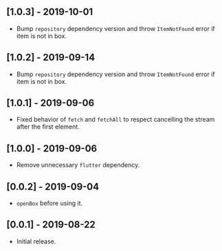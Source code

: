 ## [1.0.3] - 2019-10-01

* Bump `repository` dependency version and throw `ItemNotFound` error if item
  is not in box.

## [1.0.2] - 2019-09-14

* Bump `repository` dependency version and throw `ItemNotFound` error if item
  is not in box.

## [1.0.1] - 2019-09-06

* Fixed behavior of `fetch` and `fetchAll` to respect cancelling the stream
  after the first element.

## [1.0.0] - 2019-09-06

* Remove unnecessary `flutter` dependency.

## [0.0.2] - 2019-09-04

* `openBox` before using it.

## [0.0.1] - 2019-08-22

* Initial release.
